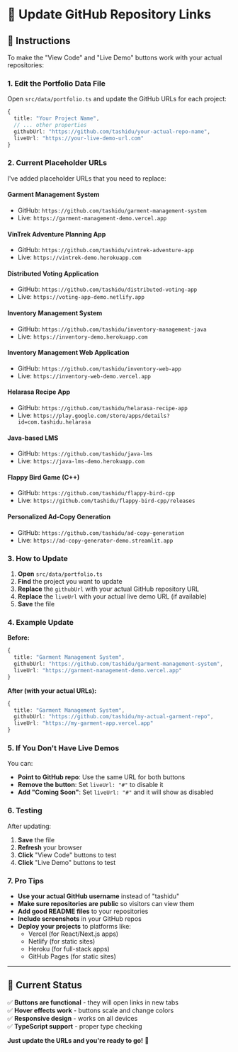 # 🔗 Update GitHub Repository Links

## 📝 Instructions

To make the "View Code" and "Live Demo" buttons work with your actual repositories:

### 1. **Edit the Portfolio Data File**
Open `src/data/portfolio.ts` and update the GitHub URLs for each project:

```typescript
{
  title: "Your Project Name",
  // ... other properties
  githubUrl: "https://github.com/tashidu/your-actual-repo-name",
  liveUrl: "https://your-live-demo-url.com"
}
```

### 2. **Current Placeholder URLs**
I've added placeholder URLs that you need to replace:

#### **Garment Management System**
- GitHub: `https://github.com/tashidu/garment-management-system`
- Live: `https://garment-management-demo.vercel.app`

#### **VinTrek Adventure Planning App**
- GitHub: `https://github.com/tashidu/vintrek-adventure-app`
- Live: `https://vintrek-demo.herokuapp.com`

#### **Distributed Voting Application**
- GitHub: `https://github.com/tashidu/distributed-voting-app`
- Live: `https://voting-app-demo.netlify.app`

#### **Inventory Management System**
- GitHub: `https://github.com/tashidu/inventory-management-java`
- Live: `https://inventory-demo.herokuapp.com`

#### **Inventory Management Web Application**
- GitHub: `https://github.com/tashidu/inventory-web-app`
- Live: `https://inventory-web-demo.vercel.app`

#### **Helarasa Recipe App**
- GitHub: `https://github.com/tashidu/helarasa-recipe-app`
- Live: `https://play.google.com/store/apps/details?id=com.tashidu.helarasa`

#### **Java-based LMS**
- GitHub: `https://github.com/tashidu/java-lms`
- Live: `https://java-lms-demo.herokuapp.com`

#### **Flappy Bird Game (C++)**
- GitHub: `https://github.com/tashidu/flappy-bird-cpp`
- Live: `https://github.com/tashidu/flappy-bird-cpp/releases`

#### **Personalized Ad-Copy Generation**
- GitHub: `https://github.com/tashidu/ad-copy-generation`
- Live: `https://ad-copy-generator-demo.streamlit.app`

### 3. **How to Update**

1. **Open** `src/data/portfolio.ts`
2. **Find** the project you want to update
3. **Replace** the `githubUrl` with your actual GitHub repository URL
4. **Replace** the `liveUrl` with your actual live demo URL (if available)
5. **Save** the file

### 4. **Example Update**

**Before:**
```typescript
{
  title: "Garment Management System",
  githubUrl: "https://github.com/tashidu/garment-management-system",
  liveUrl: "https://garment-management-demo.vercel.app"
}
```

**After (with your actual URLs):**
```typescript
{
  title: "Garment Management System",
  githubUrl: "https://github.com/tashidu/my-actual-garment-repo",
  liveUrl: "https://my-garment-app.vercel.app"
}
```

### 5. **If You Don't Have Live Demos**

You can:
- **Point to GitHub repo**: Use the same URL for both buttons
- **Remove the button**: Set `liveUrl: "#"` to disable it
- **Add "Coming Soon"**: Set `liveUrl: "#"` and it will show as disabled

### 6. **Testing**

After updating:
1. **Save** the file
2. **Refresh** your browser
3. **Click** "View Code" buttons to test
4. **Click** "Live Demo" buttons to test

### 7. **Pro Tips**

- **Use your actual GitHub username** instead of "tashidu"
- **Make sure repositories are public** so visitors can view them
- **Add good README files** to your repositories
- **Include screenshots** in your GitHub repos
- **Deploy your projects** to platforms like:
  - Vercel (for React/Next.js apps)
  - Netlify (for static sites)
  - Heroku (for full-stack apps)
  - GitHub Pages (for static sites)

---

## 🚀 **Current Status**

✅ **Buttons are functional** - they will open links in new tabs  
✅ **Hover effects work** - buttons scale and change colors  
✅ **Responsive design** - works on all devices  
✅ **TypeScript support** - proper type checking  

**Just update the URLs and you're ready to go!** 🎉
